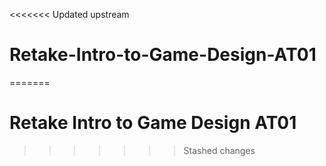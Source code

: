 <<<<<<< Updated upstream
# Retake-Intro-to-Game-Design-AT01
=======
# Retake Intro to Game Design AT01
>>>>>>> Stashed changes
